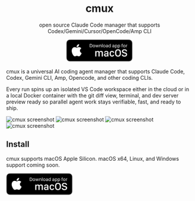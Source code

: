 <h1 align="center">cmux</h1>
<p align="center">open source Claude Code manager that supports Codex/Gemini/Cursor/OpenCode/Amp CLI</p>

<p align="center">
  <a href="https://www.cmux.dev/direct-download-macos">
    <img src="./docs/assets/macos-badge.png" alt="Download cmux for macOS" width="180" />
  </a>
</p>

cmux is a universal AI coding agent manager that supports Claude Code, Codex, Gemini CLI, Amp, Opencode, and other coding CLIs.

Every run spins up an isolated VS Code workspace either in the cloud or in a local Docker container with the git diff view, terminal, and dev server preview ready so parallel agent work stays verifiable, fast, and ready to ship.

![cmux screenshot](./docs/assets/cmux0.png)
![cmux screenshot](./docs/assets/cmux1.png)
![cmux screenshot](./docs/assets/cmux2.png)
![cmux screenshot](./docs/assets/cmux3.png)

## Install

cmux supports macOS Apple Silicon. macOS x64, Linux, and Windows support coming soon.

<a href="https://www.cmux.dev/direct-download-macos">
  <img src="./docs/assets/macos-badge.png" alt="Download cmux for macOS" width="180" />
</a>

<!-- ```bash
# with bun
bunx cmux@latest

# with npm
npx cmux@latest

# or to install globally
bun add -g cmux@latest
npm install -g cmux@latest
``` -->

<!-- ```bash
# with uv
uvx cmux@latest
``` -->

<!-- ## Upgrade

```bash
cmux upgrade
``` -->

<!-- ## Uninstall

```bash
cmux uninstall
``` -->
